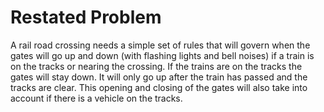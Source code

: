 # Restated Problem
A rail road crossing needs a simple set of rules that will govern when the gates will go up and down (with flashing lights and bell noises) if a train is on the tracks or nearing the crossing. If the trains are on the tracks the gates will stay down. It will only go up after the train has passed and the tracks are clear. This opening and closing of the gates will also take into account if there is a vehicle on the tracks.
